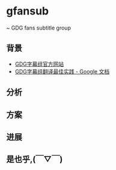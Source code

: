 # gfansub

~ GDG fans subtitle group

## 背景

- [GDG字幕组官方网站](http://www.gfansub.com/)
- [GDG字幕组翻译最佳实践 - Google 文档](https://www.gdgdocs.org/document/d/1ZLp0U-Fm4q2Msbdtx8_0EHQRZiI6qQmvBQ_L0zHbLc0/edit)

## 分析

## 方案


## 进展


## 是也乎,(￣▽￣)
